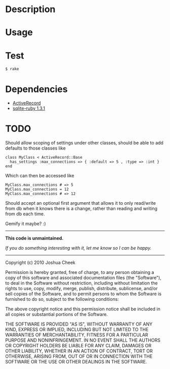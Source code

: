 Description
===========

Usage
=====

        
Test
====

    $ rake


Dependencies
============

* [ActiveRecord](http://rubygems.org/gems/activerecord)
* [sqlite-ruby 1.3.1](http://rubygems.org/gems/sqlite-ruby)


TODO
====

Should allow scoping of settings under other classes, should be able to add defaults to those classes like
    
    class MyClass < ActiveRecord::Base
      has_settings :max_connections => { :default => 5 , :type => :int }
    end

Which can then be accessed like

    MyClass.max_connections # => 5
    MyClass.max_connections = 12
    MyClass.max_connections # => 12

Should accept an optional first argument that allows it to only read/write from db when it knows there is a change, rather than reading and writing from db each time.

Gemify it maybe? :)

---------------------------------------

**This code is unmaintained.** 

_If you do something interesting with it, let me know so I can be happy._

---------------------------------------

Copyright (c) 2010 Joshua Cheek

 Permission is hereby granted, free of charge, to any person obtaining a copy
 of this software and associated documentation files (the "Software"), to deal
 in the Software without restriction, including without limitation the rights
 to use, copy, modify, merge, publish, distribute, sublicense, and/or sell
 copies of the Software, and to permit persons to whom the Software is
 furnished to do so, subject to the following conditions:

 The above copyright notice and this permission notice shall be included in
 all copies or substantial portions of the Software.

 THE SOFTWARE IS PROVIDED "AS IS", WITHOUT WARRANTY OF ANY KIND, EXPRESS OR
 IMPLIED, INCLUDING BUT NOT LIMITED TO THE WARRANTIES OF MERCHANTABILITY,
 FITNESS FOR A PARTICULAR PURPOSE AND NONINFRINGEMENT. IN NO EVENT SHALL THE
 AUTHORS OR COPYRIGHT HOLDERS BE LIABLE FOR ANY CLAIM, DAMAGES OR OTHER
 LIABILITY, WHETHER IN AN ACTION OF CONTRACT, TORT OR OTHERWISE, ARISING FROM,
 OUT OF OR IN CONNECTION WITH THE SOFTWARE OR THE USE OR OTHER DEALINGS IN
 THE SOFTWARE.
